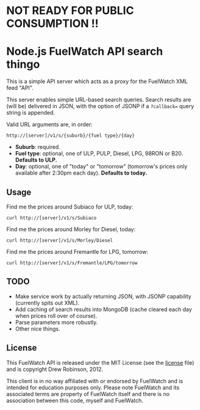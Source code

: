 # NOT READY FOR PUBLIC CONSUMPTION !!

# Node.js FuelWatch API search thingo

This is a simple API server which acts as a proxy for the FuelWatch XML feed "API".

This server enables simple URL-based search queries. Search results are (will be) delivered in JSON, with the option of JSONP if a `?callback=` query string is appended.

Valid URL arguments are, in order:

	http://[server]/v1/s/{suburb}/{fuel type}/{day}

* **Suburb**: required.
* **Fuel type**: optional, one of ULP, PULP, Diesel, LPG, 98RON or B20. **Defaults to ULP.**
* **Day**: optional, one of "today" or "tomorrow" (tomorrow's prices only available after 2:30pm each day). **Defaults to today.**

## Usage

Find me the prices around Subiaco for ULP, today:

	curl http://[server]/v1/s/Subiaco

Find me the prices around Morley for Diesel, today:

	curl http://[server]/v1/s/Morley/Diesel

Find me the prices around Fremantle for LPG, tomorrow:

	curl http://[server]/v1/s/Fremantle/LPG/tomorrow

## TODO

* Make service work by actually returning JSON, with JSONP capability (currently spits out XML).
* Add caching of search results into MongoDB (cache cleared each day when prices roll over of course).
* Parse parameters more robustly.
* Other nice things.

## License

This FuelWatch API is released under the MIT License (see the [license](https://github.com/ocean/nfwws/blob/master/LICENSE) file) and is copyright Drew Robinson, 2012.

This client is in no way affiliated with or endorsed by FuelWatch and is intended for education purposes only. Please note FuelWatch and its associated terms are property of FuelWatch itself and there is no association between this code, myself and FuelWatch.
